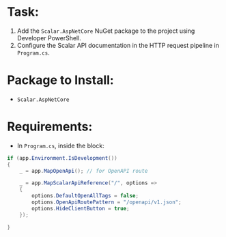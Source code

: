 ﻿# Task:
1. Add the `Scalar.AspNetCore` NuGet package to the project using Developer PowerShell.
2. Configure the Scalar API documentation in the HTTP request pipeline in `Program.cs`.

# Package to Install:
- `Scalar.AspNetCore`

# Requirements:
- In `Program.cs`, inside the block:
```csharp
if (app.Environment.IsDevelopment())
{
    _ = app.MapOpenApi(); // for OpenAPI route

    _ = app.MapScalarApiReference("/", options =>
    {
        options.DefaultOpenAllTags = false;
        options.OpenApiRoutePattern = "/openapi/v1.json";
        options.HideClientButton = true;
    });

}
```